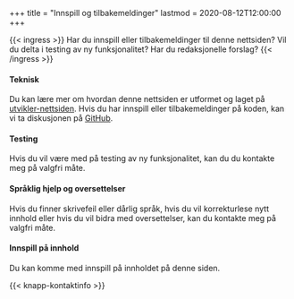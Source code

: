 +++
title = "Innspill og tilbakemeldinger"
lastmod = 2020-08-12T12:00:00
+++

{{< ingress >}}
Har du innspill eller tilbakemeldinger til denne nettsiden? Vil du delta i testing av ny
funksjonalitet? Har du redaksjonelle forslag?
{{< /ingress >}}

#### Teknisk

Du kan lære mer om hvordan denne nettsiden er utformet og laget på
[utvikler-nettsiden](../utvikler). Hvis du har innspill eller tilbakemeldinger på koden, kan vi ta
diskusjonen på [GitHub](https://github.com/Stigjb/pdog.no).

#### Testing

Hvis du vil være med på testing av ny funksjonalitet, kan du du kontakte meg på valgfri måte.

#### Språklig hjelp og oversettelser

Hvis du finner skrivefeil eller dårlig språk, hvis du vil korrekturlese nytt innhold eller hvis du
vil bidra med oversettelser, kan du kontakte meg på valgfri måte.

#### Innspill på innhold

Du kan komme med innspill på innholdet på denne siden.

{{< knapp-kontaktinfo >}}
